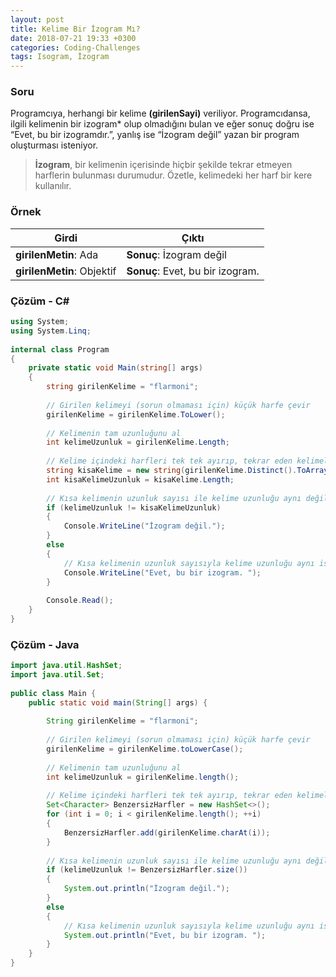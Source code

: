 ```yaml
---
layout: post
title: Kelime Bir İzogram Mı?
date: 2018-07-21 19:33 +0300
categories: Coding-Challenges
tags: Isogram, İzogram
---
```

### Soru
Programcıya, herhangi bir kelime **(girilenSayi)** veriliyor. Programcıdansa, ilgili kelimenin bir izogram* olup olmadığını bulan ve eğer sonuç doğru ise “Evet, bu bir izogramdır.”, yanlış ise “İzogram değil” yazan bir program oluşturması isteniyor.

> **İzogram**, bir kelimenin içerisinde hiçbir şekilde tekrar etmeyen harflerin bulunması durumudur. Özetle, kelimedeki her harf bir kere kullanılır.

### Örnek

| Girdi                      | Çıktı                            |
|----------------------------|----------------------------------|
| **girilenMetin**: Ada      | **Sonuç**: İzogram değil         |
| **girilenMetin**: Objektif | **Sonuç**: Evet, bu bir izogram. |

### Çözüm - C#
```csharp
using System;
using System.Linq;
 
internal class Program
{
    private static void Main(string[] args)
    {
        string girilenKelime = "flarmoni";
 
        // Girilen kelimeyi (sorun olmaması için) küçük harfe çevir
        girilenKelime = girilenKelime.ToLower();
 
        // Kelimenin tam uzunluğunu al
        int kelimeUzunluk = girilenKelime.Length;
 
        // Kelime içindeki harfleri tek tek ayırıp, tekrar eden kelimeleri kısa kelimeye ekle (Yaşa Linq!)
        string kisaKelime = new string(girilenKelime.Distinct().ToArray());
        int kisaKelimeUzunluk = kisaKelime.Length;
 
        // Kısa kelimenin uzunluk sayısı ile kelime uzunluğu aynı değilse izogram değil
        if (kelimeUzunluk != kisaKelimeUzunluk)
        {
            Console.WriteLine("İzogram değil.");
        }
        else
        {
            // Kısa kelimenin uzunluk sayısıyla kelime uzunluğu aynı ise izogramdır
            Console.WriteLine("Evet, bu bir izogram. ");
        }
 
        Console.Read();
    }
}
```

### Çözüm - Java
```java
import java.util.HashSet;
import java.util.Set;
 
public class Main {
    public static void main(String[] args) {
 
        String girilenKelime = "flarmoni";
 
        // Girilen kelimeyi (sorun olmaması için) küçük harfe çevir
        girilenKelime = girilenKelime.toLowerCase();
 
        // Kelimenin tam uzunluğunu al
        int kelimeUzunluk = girilenKelime.length();
 
        // Kelime içindeki harfleri tek tek ayırıp, tekrar eden kelimeleri kısa kelimeye ekle
        Set<Character> BenzersizHarfler = new HashSet<>();
        for (int i = 0; i < girilenKelime.length(); ++i)
        {
            BenzersizHarfler.add(girilenKelime.charAt(i));
        }
 
        // Kısa kelimenin uzunluk sayısı ile kelime uzunluğu aynı değilse izogram değil
        if (kelimeUzunluk != BenzersizHarfler.size())
        {
            System.out.println("İzogram değil.");
        } 
        else 
        {
            // Kısa kelimenin uzunluk sayısıyla kelime uzunluğu aynı ise izogramdır
            System.out.println("Evet, bu bir izogram. ");
        }
    }
}
```
